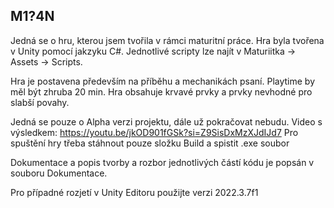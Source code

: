 ## M1?4N

Jedná se o hru, kterou jsem tvořila v rámci maturitní práce.
Hra byla tvořena v Unity pomocí jakzyku C#.
Jednotlivé scripty lze najít v Maturiitka -> Assets -> Scripts.

Hra je postavena především na příběhu a mechanikách psaní. 
Playtime by měl být zhruba 20 min.
Hra obsahuje krvavé prvky a prvky nevhodné pro slabší povahy.

Jedná se pouze o Alpha verzi projektu, dále už pokračovat nebudu.
Video s výsledkem: https://youtu.be/jkOD901fGSk?si=Z9SisDxMzXJdIJd7
Pro spuštění hry třeba stáhnout pouze složku Build a spistit .exe soubor

Dokumentace a popis tvorby a rozbor jednotlivých částí kódu je popsán v souboru Dokumentace.

Pro případné rozjetí v Unity Editoru použijte verzi 2022.3.7f1


